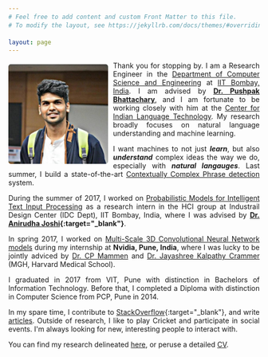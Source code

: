 ```yaml
---
# Feel free to add content and custom Front Matter to this file.
# To modify the layout, see https://jekyllrb.com/docs/themes/#overriding-theme-defaults

layout: page
---
```



<style>

.container {
  position: relative;
  display: inline-block;
  float: left;

  margin-right: 10px;
  margin-bottom: -10px;
/*  margin-left: 13px;*/
/*  margin-top: 1px;*/
}

.image {
  height: auto;
  margin-top: 6px; 
/*  margin-right: 7px; */
  margin-bottom: 7px;  
  height: 200px; 
/*  border: 5px; */
  border-radius: 5px;
}

.overlay {
  position: absolute;
  top: 0;
  bottom: 0;
  left: 0;
  right: 0;
  height: 100%;
  opacity: 0;
  transition: .5s ease;
}

.container:hover .overlay {
  opacity: 1;
}

body
{
  text-align: justify;
}

</style>


<div class="container">

  <img src="image.jpeg" alt="Nikhil Wani" class="image">

  <div class="overlay">

    <img src="image1.jpg" alt="Asli Nikhil Wani" class="image">
<!--     <div class="text">text</div> -->

  </div> 

</div>

<!-- This is a comment -->

<!-- ![NikhilWani](image.jpeg){:style="float:left;margin-top: 6px; margin-right: 7px; margin-bottom: 7px;  height: 200px; border: 5px; border-radius: 5px "} -->

Thank you for stopping by. I am a Research Engineer in the [Department of Computer Science and Engineering](https://www.cse.iitb.ac.in/) at [IIT Bombay, India](https://www.iitb.ac.in/). I am advised by **[Dr. Pushpak Bhattachary](https://www.cse.iitb.ac.in/~pb/)**, and I am fortunate to be working closely with him at the [Center for Indian Language Technology](http://www.cfilt.iitb.ac.in/). My research broadly focuses on natural language understanding and machine learning.

<!-- I am broadly interested in natural language understanding and machine learning.

My research broadly focuses on natural language understanding and machine learning. -->

<!-- A lot of my project target a social theme. 

I identify myself with the NLP(), HCI and ML Community.

I'm interest in Machine Learning, and have been gravitated towards Deep Semantics. Some of projects inlclude: -->

<!-- I am currently a Research Fellow in the Natural Language Processing group at the **[CFILT](http://www.cfilt.iitb.ac.in/) Lab, CSE Dept, IIT Bombay, India** under the aus­pices of [**Dr. Pusphpak Bhattacharya**](https://www.cse.iitb.ac.in/~pb/){:target="_blank"}, who spearheads NLP-AI research in India. Some of my early/intial contributions to the NLP community include: State-of-the-art Contextualy Complex Word Identification(CWI) system, Neural NER system. I'm currenlty investigating I'm currenlty investigating I'm currenlty investigating I'm currenlty investigating I'm currenlty investigating **Deep Semantics** -->

<!-- I am a Research Fellow in the AI-Natural Lanuage Processing group of the CFILT Lab in the CSE Dept at IIT Bombay.
 -->

<!--  I like spending most of my time experimenting with code and life.  -->
 I want machines to not just ***learn***, but also ***understand*** complex ideas the way we do, especially with ***natural langauges***. Last summer, I build a state-of-the-art [Contextually Complex Phrase detection]() system. 

  <!-- Some of my inital contributions to the NLP community include: State-of-the-art [Contextually Complex Word Identification System]() and [Neural Machine Translation System](). I've also worked on primary Natural Language Understanding tasks such as [Neural Machine Comprehension]() for Question Answering and [Supervised Sentiment Analysis]().
 -->

<!-- During the Summer of 2017, I interned at the **Industrail Design Center(IDC Dept), IIT Bombay**, and I was advised by [**Dr. Anirudha Joshi**](http://www.idc.iitb.ac.in/~anirudha/){:target="_blank"}, who leads HCI and Text Input research in India. I worked on my Thesis project: [Probabilistic Models for Intelligent Text Input Processing](). [Probabilistic Generative Models](), [Decoders]() and [Language Models for Intelligent Text Input]() Subsequently, having being selected to attend ACM [SIGCHI Summer School](https://indiahci.org/sigchischool/researchmethods2018/){:target="_blank"} on Research Methods this year (Summer 2018), I've had the chance to further explore Neural Language Modeling for Text Input Prediction. You can learn more about it [here]().  -->

<!-- For two years I spent  -->

<!-- I spent two years understanding  -->

<!-- I worked in the emerging field of Computational Interaction (Deep Learning + HCI) which can be found here - IFIP INTERACT 2017 PAPER, specifically Probabilistic Modeling for touch accuracy and Probabilistic Neural Decoding for Intelligent Text Entry. --> 
During the summer of 2017, I worked on [Probabilistic Models for Intelligent Text Input Processing]() as a research intern in the HCI group at Industrail Design Center (IDC Dept), IIT Bombay, India, where I was advised by **[Dr. Anirudha Joshi](http://www.idc.iitb.ac.in/~anirudha/){:target="_blank"}**.


In spring 2017, I worked on [Multi-Scale 3D Convolutional Neural Network models]() during my internship at **Nvidia, Pune, India**, where I was lucky to be jointly adviced by [Dr. CP Mammen](https://in.linkedin.com/in/cp-mammen-7690735) and [Dr. Jayashree Kalpathy Crammer](https://connects.catalyst.harvard.edu/Profiles/display/Person/102986) (MGH, Harvard Medical School).

<!-- In my spare time, I contribute to [StackOverflow](https://stackoverflow.com/users/9370096/nikhil-wani){:target="_blank"},  play Holdem Poker and enjoy reinforcing my [Poker Maths](http://www.thepokerbank.com/strategy/mathematics/) skills. I used to play Cricket(okay, I still play) and exercising. -->

I graduated in 2017 from VIT, Pune with distinction in Bachelors of Information Technology. Before that, I completed a Diploma with distinction in Computer Science from PCP, Pune in 2014.

<!-- In my spare time, I contribute to [StackOverflow](https://stackoverflow.com/users/9370096/nikhil-wani){:target="_blank"}, play with Latex Macros, reinforce my [Poker Math](http://www.thepokerbank.com/strategy/mathematics/){:target="_blank"} skills by enjoying Holdem Poker. Outside of research, I used to play Cricket(okay, I still play) and exercising. Lately, I've also started enjoying Writing.

 -->

In my spare time, I contribute to [StackOverflow](https://stackoverflow.com/users/9370096/nikhil-wani){:target="_blank"}, and write [articles](). Outside of research, I like to play Cricket and participate in social events. I'm always looking for new, interesting people to interact with. <!-- Lately, I've also started enjoying Writing. -->

You can find my research delineated [here](http://localhost:4000/research/), or peruse a detailed [CV](http://localhost:4000/research/).

